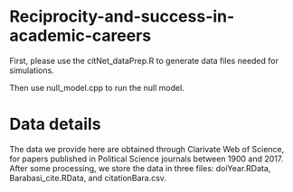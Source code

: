# Reciprocity-and-success-in-academic-careers

First, please use the citNet_dataPrep.R to generate data files needed for simulations.

Then use null_model.cpp to run the null model. 

# Data details
The data we provide here are obtained through Clarivate Web of Science, for papers published in Political Science journals between 1900 and 2017. After some processing, we store the data in three files: doiYear.RData, Barabasi_cite.RData, and citationBara.csv. 
